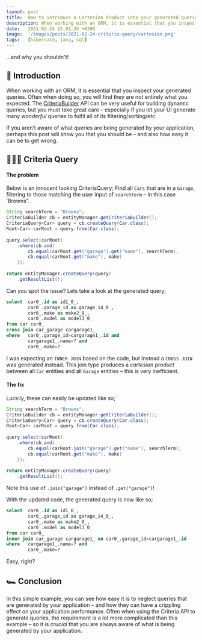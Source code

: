 ```yaml
---
layout: post
title:  How to introduce a Cartesian Product into your generated queries
description: When working with an ORM, it is essential that you inspect your generated queries. Often when doing so...
date:   2021-02-24 15:01:35 +0300
image:  '/images/posts/2021-02-24-criteria-query/cartesian.png'
tags:   [hibernate, java, sql]
---
```


...and why you shouldn't!


## 👋 Introduction
When working with an ORM, it is essential that you inspect your generated queries. Often when doing so, you will find they are not entirely what you expected. The [CriteriaBuilder](https://docs.oracle.com/javaee/7/api/javax/persistence/criteria/CriteriaBuilder.html) API can be very useful for building dynamic queries, but you must take great care – especially if you let your UI generate many _wonderful_ queries to fulfil all of its filtering/sorting/etc.

If you aren’t aware of what queries are being generated by your application, perhaps this post will show you that you should be – and also how easy it can be to get wrong.

## 🕵🏻‍♂️ Criteria Query
#### The problem
Below is an innocent looking CriteriaQuery; Find all `Cars` that are in a `Garage`, filtering to those matching the user input of `searchTerm` – in this case ‘Browns”.

```java
String searchTerm = "Browns";
CriteriaBuilder cb = entityManager.getCriteriaBuilder();
CriteriaQuery<Car> query = cb.createQuery(Car.class);
Root<Car> carRoot = query.from(Car.class);
 
query.select(carRoot)
    .where(cb.and(                           
        cb.equal(carRoot.get("garage").get("name"), searchTerm),
        cb.equal(carRoot.get("make"), make)
    ));
 
return entityManager.createQuery(query)
    .getResultList();
```

Can you spot the issue? Lets take a look at the generated query;

```sql
select  car0_.id as id1_0_, 
        car0_.garage_id as garage_i4_0_, 
        car0_.make as make2_0_, 
        car0_.model as model3_0_ 
from car car0_ 
cross join car_garage cargarage1_ 
where   car0_.garage_id=cargarage1_.id and 
        cargarage1_.name=? and 
        car0_.make=?
```

I was expecting an `INNER JOIN` based on the code, but instead a `CROSS JOIN` was generated instead. This join type produces a _cartesian product_ between all `Car` entities and all `Garage` entities – this is very inefficient.

#### The fix
Luckily, these can easily be updated like so;

```java
String searchTerm = "Browns";
CriteriaBuilder cb = entityManager.getCriteriaBuilder();
CriteriaQuery<Car> query = cb.createQuery(Car.class);
Root<Car> carRoot = query.from(Car.class);
 
query.select(carRoot)
    .where(cb.and(                           
        cb.equal(carRoot.join("garage").get("name"), searchTerm),
        cb.equal(carRoot.get("make"), make)
    ));
 
return entityManager.createQuery(query)
    .getResultList();
```

Note this use of `.join("garage")` instead of `.get("garage")`!

With the updated code, the generated query is now like so;

```sql
select  car0_.id as id1_0_, 
        car0_.garage_id as garage_i4_0_, 
        car0_.make as make2_0_, 
        car0_.model as model3_0_ 
from car car0_ 
inner join car_garage cargarage1_ on car0_.garage_id=cargarage1_.id 
where   cargarage1_.name=? and 
        car0_.make=?
```

Easy, right?

## 🏎 Conclusion
In this simple example, you can see how easy it is to neglect queries that are generated by your application – and how they can have a crippling effect on your application performance. Often when using the Criteria API to generate queries, the requirement is a lot more complicated than this example – so it is _crucial_ that you are always aware of what is being generated by your application.